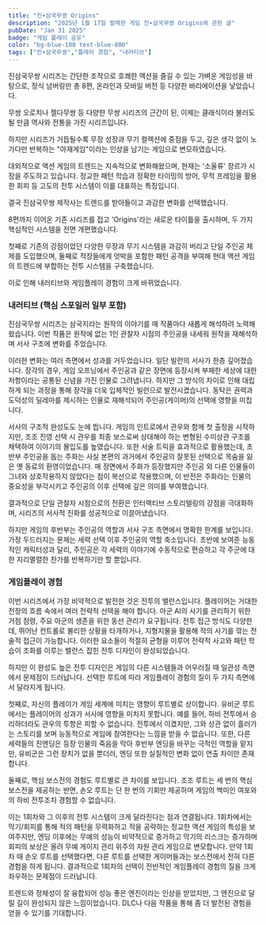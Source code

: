 ```yaml
---
title: "진∙삼국무쌍 Origins"
description: "2025년 1월 17일 발매한 게임 진∙삼국무쌍 Origins에 관한 글"
pubDate: "Jan 31 2025"
badge: "게임 플레이 공유"
color: "bg-blue-100 text-blue-800"
tags: ["진∙삼국무쌍","플레이 경험", "내러티브"]
---
```


진삼국무쌍 시리즈는 간단한 조작으로 호쾌한 액션을 즐길 수 있는 가벼운 게임성을 바탕으로, 정식 넘버링만 총 8편, 온라인과 모바일 버전 등 다양한 바리에이션을 낳았습니다.

무쌍 오로치나 젤다무쌍 등 다양한 무쌍 시리즈의 근간이 된, 이제는 클래식이라 불러도 될 만큼 역사와 전통을 가진 시리즈입니다.

하지만 시리즈가 거듭될수록 무장 성장과 무기 컬렉션에 중점을 두고, 깊은 생각 없이 노가다만 반복하는 "아재게임"이라는 인상을 남기는 게임으로 변모하였습니다.

대외적으로 액션 게임의 트렌드는 지속적으로 변화해왔으며, 현재는 '소울류' 장르가 시장을 주도하고 있습니다. 정교한 패턴 학습과 정확한 타이밍의 방어, 무적 프레임을 활용한 회피 등 고도의 전투 시스템이 이를 대표하는 특징입니다.

결국 진삼국무쌍 제작사는 트렌드를 받아들이고 과감한 변화를 선택했습니다.

8편까지 이어온 기존 시리즈를 접고 'Origins'라는 새로운 타이틀을 출시하며, 두 가지 핵심적인 시스템을 전면 개편했습니다.

첫째로 기존의 강점이었던 다양한 무장과 무기 시스템을 과감히 버리고 단일 주인공 체제를 도입했으며, 둘째로 적장들에게 엇박을 포함한 패턴 공격을 부여해 현대 액션 게임의 트렌드에 부합하는 전투 시스템을 구축했습니다.

이로 인해 내러티브와 게임플레이 경험이 크게 바뀌었습니다.


### 내러티브 (핵심 스포일러 일부 포함)

진삼국무쌍 시리즈는 삼국지라는 원작의 이야기를 매 작품마다 새롭게 해석하려 노력해왔습니다. 이번 작품은 원작에 없는 1인 관찰자 시점의 주인공을 내세워 원작을 재해석하며 서사 구조에 변화를 주었습니다.

이러한 변화는 여러 측면에서 성과를 거두었습니다. 일단 빌런의 서사가 한층 깊어졌습니다. 장각의 경우, 게임 오프닝에서 주인공과 같은 장면에 등장시켜 부패한 세상에 대한 저항이라는 공통된 신념을 가진 인물로 그려냅니다. 하지만 그 방식의 차이로 인해 대립하게 되는 과정을 통해 장각을 더욱 입체적인 빌런으로 발전시켰습니다. 동탁은 권력과 도덕성의 딜레마를 제시하는 인물로 재해석되어 주인공(게이머)의 선택에 영향을 미칩니다.

서사의 구조적 완성도도 눈에 띕니다. 게임의 인트로에서 관우와 함께 첫 출정을 시작하지만, 조조 진영 선택 시 관우를 최종 보스로써 상대해야 하는 변형된 수미상관 구조를 채택하여 이야기의 몰입도를 높였습니다. 또한 서술 트릭을 효과적으로 활용했는데, 초반부 주인공을 돕는 주화는 사실 본편의 과거에서 주인공의 잘못된 선택으로 목숨을 잃은 옛 동료의 환영이었습니다. 매 장면에서 주화가 등장했지만 주인공 외 다른 인물들이 그녀와 상호작용하지 않았다는 점이 복선으로 작용했으며, 이 반전은 주화라는 인물의 중요성을 부각시키고 주인공의 이후 선택에 깊은 의미를 부여했습니다.

결과적으로 단일 관찰자 시점으로의 전환은 인터랙티브 스토리텔링의 강점을 극대화하며, 시리즈의 서사적 진화를 성공적으로 이끌어냈습니다.

하지만 게임의 후반부는 주인공의 역할과 서사 구조 측면에서 명확한 한계를 보입니다. 가장 두드러지는 문제는 세력 선택 이후 주인공의 역할 축소입니다. 초반에 보여준 능동적인 캐릭터성과 달리, 주인공은 각 세력의 이야기에 수동적으로 편승하고 각 주군에 대한 지리멸렬한 찬가를 반복하기만 할 뿐입니다.

### 게임플레이 경험

이번 시리즈에서 가장 비약적으로 발전한 것은 전투의 밸런스입니다. 플레이어는 거대한 전장의 흐름 속에서 여러 전략적 선택을 해야 합니다. 아군 AI의 사기를 관리하기 위한 거점 점령, 주요 아군의 생존을 위한 동선 관리가 요구됩니다. 전투 접근 방식도 다양한데, 뛰어난 컨트롤로 불리한 상황을 타개하거나, 지형지물을 활용해 적의 사기를 깎는 전술적 접근이 가능합니다. 이러한 요소들이 적절히 균형을 이루어 전략적 사고와 패턴 학습이 조화를 이루는 밸런스 잡힌 전투 디자인이 완성되었습니다.

하지만 이 완성도 높은 전투 디자인은 게임의 다른 시스템들과 어우러질 때 일관성 측면에서 문제점이 드러납니다. 선택한 루트에 따라 게임플레이 경험의 질이 두 가지 측면에서 달라지게 됩니다.

첫째로, 자신의 플레이가 게임 세계에 미치는 영향이 루트별로 상이합니다. 유비군 루트에서는 플레이어의 성과가 서사에 영향을 미치지 못합니다. 예를 들어, 하비 전투에서 승리하더라도 관우의 투항은 피할 수 없습니다. 전투에서 이겼지만, 그와 상관 없이 흘러가는 스토리를 보며 능동적으로 게임에 참여한다는 느낌을 받을 수 없습니다. 또한, 다른 세력들의 진엔딩은 등장 인물의 죽음을 막아 후반부 엔딩을 바꾸는 극적인 역할을 맡지만, 유비군은 그런 장치가 없을 뿐더러, 엔딩 또한 실질적인 변화 없이 연출 차이만 존재합니다.

둘째로, 핵심 보스전의 경험도 루트별로 큰 차이를 보입니다. 조조 루트는 세 번의 핵심 보스전을 제공하는 반면, 손오 루트는 단 한 번의 기회만 제공하며 게임의 백미인 여포와의 하비 전투조차 경험할 수 없습니다.

이는 1회차와 그 이후의 전투 시스템이 크게 달라진다는 점과 연결됩니다. 1회차에서는 막기/회피를 통해 적의 패턴을 무력화하고 적을 공략하는 정교한 액션 게임의 특성을 보여주지만, 엔딩 이후에는 무예의 성능이 비약적으로 증가하고 막기의 리스크는 증가하며 회피의 보상은 올려 무예 게이지 관리 위주의 자원 관리 게임으로 변모합니다. 만약 1회차 때 손오 루트를 선택했다면, 다른 루트를 선택한 게이머들과는 보스전에서 전혀 다른 경험을 하게 됩니다. 결과적으로 1회차의 선택이 전반적인 게임플레이 경험의 질을 크게 좌우하는 문제점이 드러납니다.

트렌드와 정체성이 잘 융합되어 성능 좋은 엔진이라는 인상을 받았지만, 그 엔진으로 달릴 길이 완성되지 않은 느낌이었습니다. DLC나 다음 작품을 통해 좀 더 발전된 경험을 얻을 수 있기를 기대합니다.
